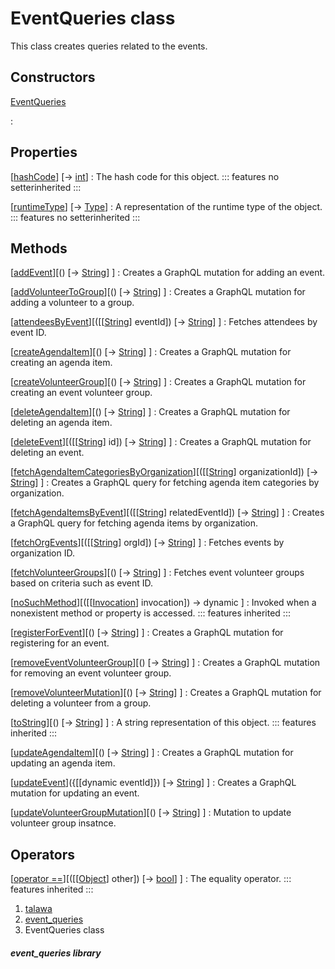 
<div>

# EventQueries class

</div>


This class creates queries related to the events.



## Constructors

[EventQueries](../utils_event_queries/EventQueries/EventQueries.md)

:   



## Properties

[[hashCode](https://api.flutter.dev/flutter/dart-core/Object/hashCode.html)] [→ [int](https://api.flutter.dev/flutter/dart-core/int-class.html)]
:   The hash code for this object.
    ::: features
    no setterinherited
    :::

[[runtimeType](https://api.flutter.dev/flutter/dart-core/Object/runtimeType.html)] [→ [Type](https://api.flutter.dev/flutter/dart-core/Type-class.html)]
:   A representation of the runtime type of the object.
    ::: features
    no setterinherited
    :::



## Methods

[[addEvent](../utils_event_queries/EventQueries/addEvent.md)][() [→ [String](https://api.flutter.dev/flutter/dart-core/String-class.html)] ]
:   Creates a GraphQL mutation for adding an event.

[[addVolunteerToGroup](../utils_event_queries/EventQueries/addVolunteerToGroup.md)][() [→ [String](https://api.flutter.dev/flutter/dart-core/String-class.html)] ]
:   Creates a GraphQL mutation for adding a volunteer to a group.

[[attendeesByEvent](../utils_event_queries/EventQueries/attendeesByEvent.md)][([[[String](https://api.flutter.dev/flutter/dart-core/String-class.md)] eventId]) [→ [String](https://api.flutter.dev/flutter/dart-core/String-class.html)] ]
:   Fetches attendees by event ID.

[[createAgendaItem](../utils_event_queries/EventQueries/createAgendaItem.md)][() [→ [String](https://api.flutter.dev/flutter/dart-core/String-class.html)] ]
:   Creates a GraphQL mutation for creating an agenda item.

[[createVolunteerGroup](../utils_event_queries/EventQueries/createVolunteerGroup.md)][() [→ [String](https://api.flutter.dev/flutter/dart-core/String-class.html)] ]
:   Creates a GraphQL mutation for creating an event volunteer group.

[[deleteAgendaItem](../utils_event_queries/EventQueries/deleteAgendaItem.md)][() [→ [String](https://api.flutter.dev/flutter/dart-core/String-class.html)] ]
:   Creates a GraphQL mutation for deleting an agenda item.

[[deleteEvent](../utils_event_queries/EventQueries/deleteEvent.md)][([[[String](https://api.flutter.dev/flutter/dart-core/String-class.md)] id]) [→ [String](https://api.flutter.dev/flutter/dart-core/String-class.html)] ]
:   Creates a GraphQL mutation for deleting an event.

[[fetchAgendaItemCategoriesByOrganization](../utils_event_queries/EventQueries/fetchAgendaItemCategoriesByOrganization.md)][([[[String](https://api.flutter.dev/flutter/dart-core/String-class.md)] organizationId]) [→ [String](https://api.flutter.dev/flutter/dart-core/String-class.html)] ]
:   Creates a GraphQL query for fetching agenda item categories by
    organization.

[[fetchAgendaItemsByEvent](../utils_event_queries/EventQueries/fetchAgendaItemsByEvent.md)][([[[String](https://api.flutter.dev/flutter/dart-core/String-class.md)] relatedEventId]) [→ [String](https://api.flutter.dev/flutter/dart-core/String-class.html)] ]
:   Creates a GraphQL query for fetching agenda items by organization.

[[fetchOrgEvents](../utils_event_queries/EventQueries/fetchOrgEvents.md)][([[[String](https://api.flutter.dev/flutter/dart-core/String-class.md)] orgId]) [→ [String](https://api.flutter.dev/flutter/dart-core/String-class.html)] ]
:   Fetches events by organization ID.

[[fetchVolunteerGroups](../utils_event_queries/EventQueries/fetchVolunteerGroups.md)][() [→ [String](https://api.flutter.dev/flutter/dart-core/String-class.html)] ]
:   Fetches event volunteer groups based on criteria such as event ID.

[[noSuchMethod](https://api.flutter.dev/flutter/dart-core/Object/noSuchMethod.html)][([[[Invocation](https://api.flutter.dev/flutter/dart-core/Invocation-class.md)] invocation]) → dynamic ]
:   Invoked when a nonexistent method or property is accessed.
    ::: features
    inherited
    :::

[[registerForEvent](../utils_event_queries/EventQueries/registerForEvent.md)][() [→ [String](https://api.flutter.dev/flutter/dart-core/String-class.html)] ]
:   Creates a GraphQL mutation for registering for an event.

[[removeEventVolunteerGroup](../utils_event_queries/EventQueries/removeEventVolunteerGroup.md)][() [→ [String](https://api.flutter.dev/flutter/dart-core/String-class.html)] ]
:   Creates a GraphQL mutation for removing an event volunteer group.

[[removeVolunteerMutation](../utils_event_queries/EventQueries/removeVolunteerMutation.md)][() [→ [String](https://api.flutter.dev/flutter/dart-core/String-class.html)] ]
:   Creates a GraphQL mutation for deleting a volunteer from a group.

[[toString](https://api.flutter.dev/flutter/dart-core/Object/toString.html)][() [→ [String](https://api.flutter.dev/flutter/dart-core/String-class.html)] ]
:   A string representation of this object.
    ::: features
    inherited
    :::

[[updateAgendaItem](../utils_event_queries/EventQueries/updateAgendaItem.md)][() [→ [String](https://api.flutter.dev/flutter/dart-core/String-class.html)] ]
:   Creates a GraphQL mutation for updating an agenda item.

[[updateEvent](../utils_event_queries/EventQueries/updateEvent.md)]({[[dynamic eventId]}) [→ [String](https://api.flutter.dev/flutter/dart-core/String-class.html)] ]
:   Creates a GraphQL mutation for updating an event.

[[updateVolunteerGroupMutation](../utils_event_queries/EventQueries/updateVolunteerGroupMutation.md)][() [→ [String](https://api.flutter.dev/flutter/dart-core/String-class.html)] ]
:   Mutation to update volunteer group insatnce.



## Operators

[[operator ==](https://api.flutter.dev/flutter/dart-core/Object/operator_equals.html)][([[[Object](https://api.flutter.dev/flutter/dart-core/Object-class.md)] other]) [→ [bool](https://api.flutter.dev/flutter/dart-core/bool-class.html)] ]
:   The equality operator.
    ::: features
    inherited
    :::







1.  [talawa](../index.md)
2.  [event_queries](../utils_event_queries/)
3.  EventQueries class

##### event_queries library







